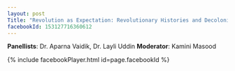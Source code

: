 ```yaml
---
layout: post
Title: "Revolution as Expectation: Revolutionary Histories and Decolonized Futures"
facebookId: 153127716360612
---
```


**Panellists**: Dr. Aparna Vaidik, Dr. Layli Uddin
**Moderator**: Kamini Masood

{% include facebookPlayer.html id=page.facebookId %}
